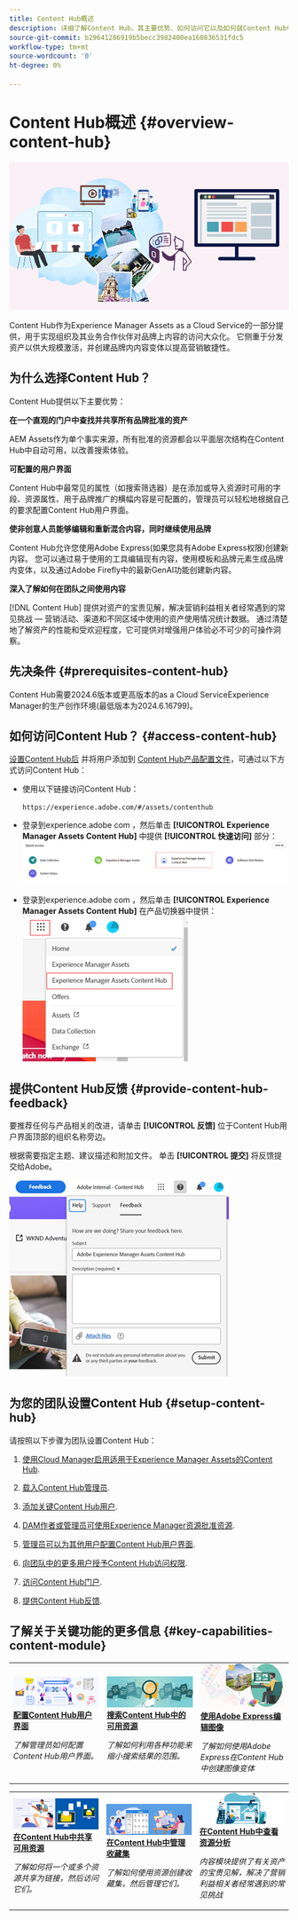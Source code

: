 ```yaml
---
title: Content Hub概述
description: 详细了解Content Hub、其主要优势、如何访问它以及如何就Content Hub中提供的选项提供反馈。
source-git-commit: b29641286919b5becc3982400ea160836531fdc5
workflow-type: tm+mt
source-wordcount: '0'
ht-degree: 0%

---
```



# Content Hub概述 {#overview-content-hub}

![Content Hub概述](assets/content-hub-overview.png)

Content Hub作为Experience Manager Assets as a Cloud Service的一部分提供，用于实现组织及其业务合作伙伴对品牌上内容的访问大众化。 它侧重于分发资产以供大规模激活，并创建品牌内内容变体以提高营销敏捷性。

## 为什么选择Content Hub？

Content Hub提供以下主要优势：

**在一个直观的门户中查找并共享所有品牌批准的资产**

AEM Assets作为单个事实来源，所有批准的资源都会以平面层次结构在Content Hub中自动可用，以改善搜索体验。

**可配置的用户界面**

Content Hub中最常见的属性（如搜索筛选器）是在添加或导入资源时可用的字段、资源属性、用于品牌推广的横幅内容是可配置的，管理员可以轻松地根据自己的要求配置Content Hub用户界面。

**使非创意人员能够编辑和重新混合内容，同时继续使用品牌**

Content Hub允许您使用Adobe Express(如果您具有Adobe Express权限)创建新内容。 您可以通过易于使用的工具编辑现有内容，使用模板和品牌元素生成品牌内变体，以及通过Adobe Firefly中的最新GenAI功能创建新内容。

**深入了解如何在团队之间使用内容**

[!DNL Content Hub] 提供对资产的宝贵见解，解决营销利益相关者经常遇到的常见挑战 — 营销活动、渠道和不同区域中使用的资产使用情况统计数据。 通过清楚地了解资产的性能和受欢迎程度，它可提供对增强用户体验必不可少的可操作洞察。

## 先决条件 {#prerequisites-content-hub}

Content Hub需要2024.6版本或更高版本的as a Cloud ServiceExperience Manager的生产创作环境(最低版本为2024.6.16799)。

## 如何访问Content Hub？ {#access-content-hub}

[设置Content Hub后](#deploy-content-hub) 并将用户添加到 [Content Hub产品配置文件](/help/assets/deploy-content-hub.md#content-hub-instance-product-profile)，可通过以下方式访问Content Hub：

* 使用以下链接访问Content Hub：

  `https://experience.adobe.com/#/assets/contenthub`

* 登录到experience.adobe com ，然后单击 **[!UICONTROL Experience Manager Assets Content Hub]** 中提供 **[!UICONTROL 快速访问]** 部分：
  ![Content Hub访问权限](assets/access-content-hub.png)

* 登录到experience.adobe com ，然后单击 **[!UICONTROL Experience Manager Assets Content Hub]** 在产品切换器中提供：
  ![Content Hub访问方法3](assets/access-content-hub-alternate.png)



## 提供Content Hub反馈 {#provide-content-hub-feedback}

要推荐任何与产品相关的改进，请单击 **[!UICONTROL 反馈]** 位于Content Hub用户界面顶部的组织名称旁边。

根据需要指定主题、建议描述和附加文件。 单击 **[!UICONTROL 提交]** 将反馈提交给Adobe。

![Content Hub反馈](assets/content-hub-feedback.png)

## 为您的团队设置Content Hub {#setup-content-hub}

请按照以下步骤为团队设置Content Hub：

1. [使用Cloud Manager启用适用于Experience Manager Assets的Content Hub](deploy-content-hub.md#enable-content-hub).

1. [载入Content Hub管理员](deploy-content-hub.md#onboard-content-hub-administrator).

1. [添加关键Content Hub用户](deploy-content-hub.md#onboard-content-hub-consumer-users).

1. [DAM作者或管理员可使用Experience Manager资源批准资源](approve-assets.md).

1. [管理员可以为其他用户配置Content Hub用户界面](configure-content-hub-ui-options.md).

1. [向团队中的更多用户授予Content Hub访问权限](deploy-content-hub.md#onboard-content-hub-consumer-users).

1. [访问Content Hub门户](#access-content-hub).

1. [提供Content Hub反馈](#provide-content-hub-feedback).


## 了解关于关键功能的更多信息 {#key-capabilities-content-module}

<table>
<td>
   <a href="/help/assets/configure-content-hub-ui-options.md">
   <img alt="部署Content Hub" src="./assets/configure-assets.png" />
   </a>
   <div>
      <a href="/help/assets/configure-content-hub-ui-options.md">
      <strong>配置Content Hub用户界面</strong>
      </a>
   </div>
   <p>
      <em>了解管理员如何配置Content Hub用户界面。 </em>
   </p>
</td>


<td>
   <a href="/help/assets/search-assets-content-hub.md">
   <img alt="搜索Content Hub中的可用资源" src="./assets/search.png" />
   </a>
   <div>
      <a href="/help/assets/search-assets-content-hub.md">
      <strong>搜索Content Hub中的可用资源</strong>
      </a>
   </div>
   <p>
      <em>了解如何利用各种功能来缩小搜索结果的范围。</em>
   </p>
</td>
<td>
   <a href="/help/assets/edit-images-content-hub.md">
   <img alt="使用 Adobe Express 编辑图像" src="./assets/edit-images-content-hub.png" />
   </a>
   <div>
      <a href="/help/assets/edit-images-content-hub.md">
      <strong>使用Adobe Express编辑图像</strong>
      </a>
   </div>
   <p>
      <em>了解如何使用Adobe Express在Content Hub中创建图像变体</em>
   </p>
</td>
</table>
<table>
<td>
   <a href="/help/assets/share-assets-content-hub.md">
   <img alt="在Content Hub中共享可用资源" src="./assets/share-assets-banner.png" />
   </a>
   <div>
      <a href="/help/assets/share-assets-content-hub.md">
      <strong>在Content Hub中共享可用资源</strong>
      </a>
   </div>
   <p>
      <em>了解如何将一个或多个资源共享为链接，然后访问它们。</em>
   </p>
</td>
<td>
   <a href="/help/assets/collections-content-hub.md">
   <img alt="在Content Hub中管理收藏集" src="./assets/manage-collection.png" />
   </a>
   <div>
      <a href="/help/assets/collections-content-hub.md">
      <strong>在Content Hub中管理收藏集</strong>
      </a>
   </div>
   <p>
      <em>了解如何使用资源创建收藏集，然后管理它们。</em>
   </p>
</td>
<td>
   <a href="/help/assets/insights-content-hub.md">
   <img alt="在Content Hub中共享可用资源" src="./assets/asset-insights-banner.jpg" />
   </a>
   <div>
      <a href="/help/assets/insights-content-hub.md">
      <strong>在Content Hub中查看资源分析</strong>
      </a>
   </div>
   <p>
      <em> 内容模块提供了有关资产的宝贵见解，解决了营销利益相关者经常遇到的常见挑战</em>
   </p>
</td>
</table>
